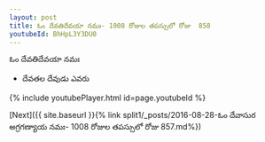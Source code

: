 ```yaml
---
layout: post
title: ఓం దేవతిదేవయా నమః- 1008 రోజుల తపస్సులో రోజు  858
youtubeId: BhHpL3Y3DU0
---
```

 
 
 ఓం దేవతిదేవయా నమః  
 
 -  దేవతల దేవుడు ఎవరు 
 
  
 
  
 
 
 
 
 
 


{% include youtubePlayer.html id=page.youtubeId %}
 
[Next]({{ site.baseurl }}{% link  split1/_posts/2016-08-28-ఓం దేవాసుర అగ్రగణ్యాయ నమః- 1008 రోజుల తపస్సులో రోజు  857.md%})
 
